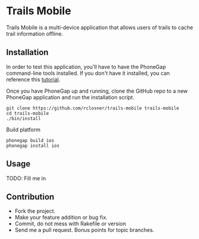 Trails Mobile
=============

Trails Mobile is a multi-device application that allows users of trails to cache trail information offline.

## Installation

In order to test this application, you'll have to have the PhoneGap command-line tools installed. If you don't have it installed, you can reference this [tutorial](http://phonegap.com/install/).

Once you have PhoneGap up and running, clone the GitHub repo to a new PhoneGap application and run the installation script.

```
git clone https://github.com/rclosner/trails-mobile trails-mobile
cd trails-mobile
./bin/install
```

Build platform

```
phonegap build ios
phonegap install ios
```

## Usage

TODO: Fill me in

## Contribution

  * Fork the project.
  * Make your feature addition or bug fix.
  * Commit, do not mess with Rakefile or version
  * Send me a pull request. Bonus points for topic branches.
